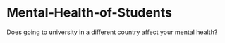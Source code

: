 # Mental-Health-of-Students
Does going to university in a different country affect your mental health?
